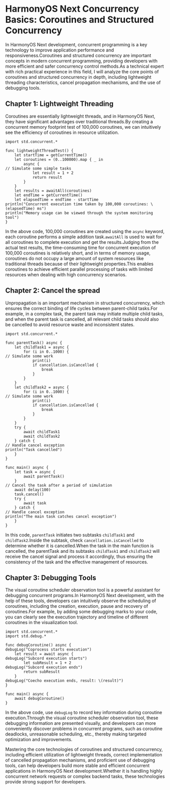 # HarmonyOS Next Concurrency Basics: Coroutines and Structured Concurrency
In HarmonyOS Next development, concurrent programming is a key technology to improve application performance and responsiveness.Coroutines and structured concurrency are important concepts in modern concurrent programming, providing developers with more efficient and safer concurrency control methods.As a technical expert with rich practical experience in this field, I will analyze the core points of coroutines and structured concurrency in depth, including lightweight threading characteristics, cancel propagation mechanisms, and the use of debugging tools.

## Chapter 1: Lightweight Threading
Coroutines are essentially lightweight threads, and in HarmonyOS Next, they have significant advantages over traditional threads.By creating a concurrent memory footprint test of 100,000 coroutines, we can intuitively see the efficiency of coroutines in resource utilization.
```cj
import std.concurrent.*

func lightweightThreadTest() {
    let startTime = getCurrentTime()
    let coroutines = (0..100000).map { _ in
        async {
// Simulate some simple tasks
            let result = 1 + 2
            return result
        }
    }
    let results = awaitAll(coroutines)
    let endTime = getCurrentTime()
    let elapsedTime = endTime - startTime
println("Concurrent execution time taken by 100,000 coroutines: \(elapsedTime) ms")
println("Memory usage can be viewed through the system monitoring tool")
}
```
In the above code, 100,000 coroutines are created using the `async` keyword, each coroutine performs a simple addition task.`awaitAll` is used to wait for all coroutines to complete execution and get the results.Judging from the actual test results, the time-consuming time for concurrent execution of 100,000 coroutines is relatively short, and in terms of memory usage, coroutines do not occupy a large amount of system resources like traditional threads because of their lightweight properties.This enables coroutines to achieve efficient parallel processing of tasks with limited resources when dealing with high concurrency scenarios.

## Chapter 2: Cancel the spread
Unpropagation is an important mechanism in structured concurrency, which ensures the correct binding of life cycles between parent-child tasks.For example, in a complex task, the parent task may initiate multiple child tasks, and when the parent task is cancelled, all relevant child tasks should also be cancelled to avoid resource waste and inconsistent states.
```cj
import std.concurrent.*

func parentTask() async {
    let childTask1 = async {
        for (i in 0..1000) {
// Simulate some work
            print(i)
            if cancellation.isCancelled {
                break
            }
        }
    }
    let childTask2 = async {
        for (i in 0..1000) {
// Simulate some work
            print(i)
            if cancellation.isCancelled {
                break
            }
        }
    }
    try {
        await childTask1
        await childTask2
    } catch {
// Handle cancel exception
println("Task cancelled")
    }
}

func main() async {
    let task = async {
        await parentTask()
    }
// Cancel the task after a period of simulation
    await delay(100)
    task.cancel()
    try {
        await task
    } catch {
// Handle cancel exception
println("The main task catches cancel exception")
    }
}
```
In this code, `parentTask` initiates two subtasks `childTask1` and `childTask2`.Inside the subtask, check `cancellation.isCancelled` to determine whether it is cancelled.When the task in the main function is cancelled, the parentTask and its subtasks `childTask1` and `childTask2` will receive the cancel signal and process it accordingly, thus ensuring the consistency of the task and the effective management of resources.

## Chapter 3: Debugging Tools
The visual coroutine scheduler observation tool is a powerful assistant for debugging concurrent programs.In HarmonyOS Next development, with the help of these tools, developers can intuitively observe the scheduling of coroutines, including the creation, execution, pause and recovery of coroutines.For example, by adding some debugging marks to your code, you can clearly see the execution trajectory and timeline of different coroutines in the visualization tool.
```cj
import std.concurrent.*
import std.debug.*

func debugCoroutine() async {
debugLog("Coprocess starts execution")
    let result = await async {
debugLog("Subcord execution starts")
        let subResult = 1 + 2
debugLog("Subcord execution ends")
        return subResult
    }
debugLog("Coecho execution ends, result: \(result)")
}

func main() async {
    await debugCoroutine()
}
```
In the above code, use `debugLog` to record key information during coroutine execution.Through the visual coroutine scheduler observation tool, these debugging information are presented visually, and developers can more conveniently discover problems in concurrent programs, such as coroutine deadlocks, unreasonable scheduling, etc., thereby making targeted optimization and improvements.

Mastering the core technologies of coroutines and structured concurrency, including efficient utilization of lightweight threads, correct implementation of cancelled propagation mechanisms, and proficient use of debugging tools, can help developers build more stable and efficient concurrent applications in HarmonyOS Next development.Whether it is handling highly concurrent network requests or complex backend tasks, these technologies provide strong support for developers.
